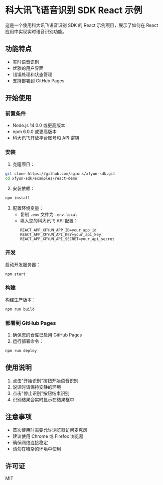 # 科大讯飞语音识别 SDK React 示例

这是一个使用科大讯飞语音识别 SDK 的 React 示例项目，展示了如何在 React 应用中实现实时语音识别功能。

## 功能特点

- 实时语音识别
- 优雅的用户界面
- 错误处理和状态管理
- 支持部署到 GitHub Pages

## 开始使用

### 前置条件

- Node.js 14.0.0 或更高版本
- npm 6.0.0 或更高版本
- 科大讯飞开放平台账号和 API 密钥

### 安装

1. 克隆项目：
```bash
git clone https://github.com/agions/xfyun-sdk.git
cd xfyun-sdk/examples/react-demo
```

2. 安装依赖：
```bash
npm install
```

3. 配置环境变量：
   - 复制 `.env` 文件为 `.env.local`
   - 填入您的科大讯飞 API 配置：
     ```
     REACT_APP_XFYUN_APP_ID=your_app_id
     REACT_APP_XFYUN_API_KEY=your_api_key
     REACT_APP_XFYUN_API_SECRET=your_api_secret
     ```

### 开发

启动开发服务器：
```bash
npm start
```

### 构建

构建生产版本：
```bash
npm run build
```

### 部署到 GitHub Pages

1. 确保您的仓库已启用 GitHub Pages
2. 运行部署命令：
```bash
npm run deploy
```

## 使用说明

1. 点击"开始识别"按钮开始语音识别
2. 说话时请保持安静的环境
3. 点击"停止识别"按钮结束识别
4. 识别结果会实时显示在结果框中

## 注意事项

- 首次使用时需要允许浏览器访问麦克风
- 建议使用 Chrome 或 Firefox 浏览器
- 确保网络连接稳定
- 请勿在嘈杂的环境中使用

## 许可证

MIT 